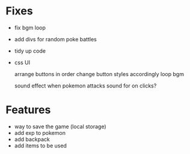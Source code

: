 

# Fixes


- fix bgm loop
- add divs for random poke battles



- tidy up code
- css UI

    arrange buttons in order
    change button styles accordingly
    loop bgm

    sound effect when pokemon attacks
    sound for on clicks?




# Features
- way to save the game (local storage)
- add exp to pokemon
- add backpack
- add items to be used